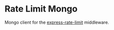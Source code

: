 # Rate Limit Mongo

Mongo client for the [express-rate-limit](https://github.com/nfriedly/express-rate-limit) middleware.